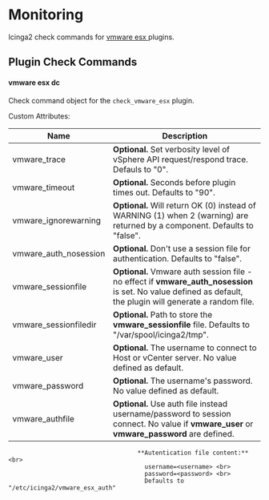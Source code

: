 Monitoring
==========

Icinga2 check commands for <a href="https://github.com/BaldMansMojo/check_vmware_esx"> vmware esx </a> plugins.

## <a id="plugin-check-commands"></a> Plugin Check Commands

#### <a id="plugin-check-command-vmware-esx-dc"></a> vmware esx dc

Check command object for the `check_vmware_esx` plugin.

Custom Attributes:


Name                    | Description
------------------------|--------------
vmware_trace            | **Optional.** Set verbosity level of vSphere API request/respond trace. Defauls to "0".
vmware_timeout          | **Optional.** Seconds before plugin times out. Defaults to "90".
vmware_ignorewarning    | **Optional.** Will return OK (0) instead of WARNING (1) when 2 (warning) are returned by a component. Defaults to "false". 
vmware_auth_nosession   | **Optional.** Don't use a session file for authentication. Defaults to "false".
vmware_sessionfile      | **Optional.** Vmware auth session file - no effect if **vmware_auth_nosession** is set. No value defined as default, the plugin will generate a random file.
vmware_sessionfiledir   | **Optional.** Path to store the **vmware_sessionfile** file. Defaults to "/var/spool/icinga2/tmp".
vmware_user             | **Optional.** The username to connect to Host or vCenter server. No value defined as default.
vmware_password         | **Optional.** The username's password. No value defined as default.
vmware_authfile         | **Optional.** Use auth file instead username/password to session connect. No value if **vmware_user** or **vmware_password** are defined.<br>
                                        **Autentication file content:** <br>
                                          username=<username> <br>
                                          password=<password> <br>
                                          Defaults to "/etc/icinga2/vmware_esx_auth"

